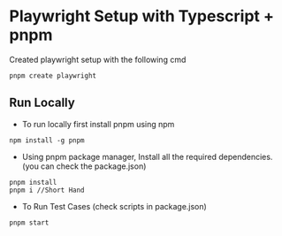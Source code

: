# Playwright Setup with Typescript + pnpm
Created playwright setup with the following cmd
```
pnpm create playwright
```
## Run Locally
- To run locally first install pnpm using npm
```
npm install -g pnpm
```
- Using pnpm package manager, Install all the required dependencies. (you can check the package.json)
```
pnpm install
pnpm i //Short Hand
```
- To Run Test Cases (check scripts in package.json)
```
pnpm start
```